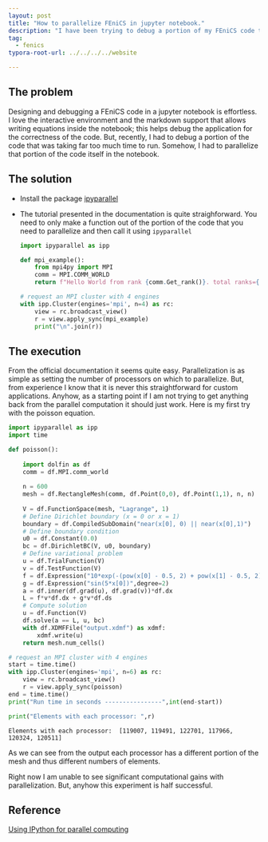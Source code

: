 ```yaml
---
layout: post
title: "How to parallelize FEniCS in jupyter notebook."
description: "I have been trying to debug a portion of my FEniCS code that required parallelization for faster runtime for debugging. Just found out that we can parallelize in jupyter itself 🤯."
tag: 
  - fenics
typora-root-url: ../../../../website

---
```


## The problem

Designing and debugging a FEniCS code in a jupyter notebook is effortless. I love the interactive environment and the markdown support that allows writing equations inside the notebook; this helps debug the application for the correctness of the code. But, recently, I had to debug a portion of the code that was taking far too much time to run. Somehow, I had to parallelize that portion of the code itself in the notebook.

## The solution

- Install the package [ipyparallel](https://ipyparallel.readthedocs.io/en/latest/)

- The tutorial presented in the documentation is quite straighforward. You need to only make a function out of the portion of the code that you need to parallelize and  then call it using `ipyparallel`

  ```python
  import ipyparallel as ipp
  
  def mpi_example():
      from mpi4py import MPI
      comm = MPI.COMM_WORLD
      return f"Hello World from rank {comm.Get_rank()}. total ranks={comm.Get_size()}"
  
  # request an MPI cluster with 4 engines
  with ipp.Cluster(engines='mpi', n=4) as rc:
      view = rc.broadcast_view()
      r = view.apply_sync(mpi_example)
      print("\n".join(r))
  ```

## The execution

From the official documentation it seems quite easy. Parallelization is as simple as setting the number of processors on which to parallelize. But, from experience I know that it is never this straightforward for custom applications. Anyhow, as a starting point if I am not trying to get anything back from the parallel computation it should just work. Here is my first try with the poisson equation.

```python
import ipyparallel as ipp
import time
```
```python
def poisson():
    
    import dolfin as df    
    comm = df.MPI.comm_world
    
    n = 600
    mesh = df.RectangleMesh(comm, df.Point(0,0), df.Point(1,1), n, n)
    
    V = df.FunctionSpace(mesh, "Lagrange", 1)
    # Define Dirichlet boundary (x = 0 or x = 1)
    boundary = df.CompiledSubDomain("near(x[0], 0) || near(x[0],1)")
    # Define boundary condition
    u0 = df.Constant(0.0)
    bc = df.DirichletBC(V, u0, boundary)
    # Define variational problem
    u = df.TrialFunction(V)
    v = df.TestFunction(V)
    f = df.Expression("10*exp(-(pow(x[0] - 0.5, 2) + pow(x[1] - 0.5, 2)) / 0.02)",degree = 2)
    g = df.Expression("sin(5*x[0])",degree=2)
    a = df.inner(df.grad(u), df.grad(v))*df.dx
    L = f*v*df.dx + g*v*df.ds
    # Compute solution
    u = df.Function(V)
    df.solve(a == L, u, bc)
    with df.XDMFFile("output.xdmf") as xdmf:
        xdmf.write(u)
    return mesh.num_cells()
```
```python
# request an MPI cluster with 4 engines
start = time.time()
with ipp.Cluster(engines='mpi', n=6) as rc:
    view = rc.broadcast_view()
    r = view.apply_sync(poisson)
end = time.time()
print("Run time in seconds ----------------",int(end-start))
```
```python
print("Elements with each processor: ",r)
```
``` 
Elements with each processor:  [119007, 119491, 122701, 117966, 120324, 120511]
```
As we can see from the output each processor has a different portion of the mesh and thus different numbers of elements. 

Right now I am unable to see significant computational gains with parallelization. But, anyhow this experiment is half successful.

## Reference

[Using IPython for parallel computing](https://ipyparallel.readthedocs.io/en/latest/)
